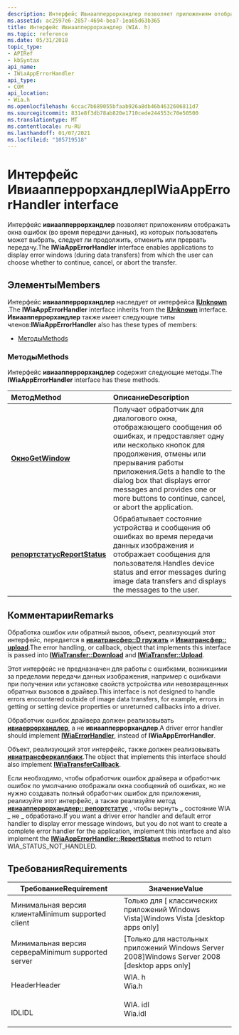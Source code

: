 ```yaml
---
description: Интерфейс Ивиаапперрорхандлер позволяет приложениям отображать окна ошибок (во время передачи данных), из которых пользователь может выбрать, следует ли продолжить, отменить или прервать передачу.
ms.assetid: ac2597e6-2857-4694-bea7-1ea65d63b365
title: Интерфейс Ивиаапперрорхандлер (WIA. h)
ms.topic: reference
ms.date: 05/31/2018
topic_type:
- APIRef
- kbSyntax
api_name:
- IWiaAppErrorHandler
api_type:
- COM
api_location:
- Wia.h
ms.openlocfilehash: 6ccac7b689055bfaab926a8db46b4632606811d7
ms.sourcegitcommit: 831e8f3db78ab820e1710cede244553c70e50500
ms.translationtype: MT
ms.contentlocale: ru-RU
ms.lasthandoff: 01/07/2021
ms.locfileid: "105719518"
---
```

# <a name="iwiaapperrorhandler-interface"></a><span data-ttu-id="35143-103">Интерфейс Ивиаапперрорхандлер</span><span class="sxs-lookup"><span data-stu-id="35143-103">IWiaAppErrorHandler interface</span></span>

<span data-ttu-id="35143-104">Интерфейс **ивиаапперрорхандлер** позволяет приложениям отображать окна ошибок (во время передачи данных), из которых пользователь может выбрать, следует ли продолжить, отменить или прервать передачу.</span><span class="sxs-lookup"><span data-stu-id="35143-104">The **IWiaAppErrorHandler** interface enables applications to display error windows (during data transfers) from which the user can choose whether to continue, cancel, or abort the transfer.</span></span>

## <a name="members"></a><span data-ttu-id="35143-105">Элементы</span><span class="sxs-lookup"><span data-stu-id="35143-105">Members</span></span>

<span data-ttu-id="35143-106">Интерфейс **ивиаапперрорхандлер** наследует от интерфейса [**IUnknown**](/windows/win32/api/unknwn/nn-unknwn-iunknown) .</span><span class="sxs-lookup"><span data-stu-id="35143-106">The **IWiaAppErrorHandler** interface inherits from the [**IUnknown**](/windows/win32/api/unknwn/nn-unknwn-iunknown) interface.</span></span> <span data-ttu-id="35143-107">**Ивиаапперрорхандлер** также имеет следующие типы членов:</span><span class="sxs-lookup"><span data-stu-id="35143-107">**IWiaAppErrorHandler** also has these types of members:</span></span>

-   [<span data-ttu-id="35143-108">Методы</span><span class="sxs-lookup"><span data-stu-id="35143-108">Methods</span></span>](#methods)

### <a name="methods"></a><span data-ttu-id="35143-109">Методы</span><span class="sxs-lookup"><span data-stu-id="35143-109">Methods</span></span>

<span data-ttu-id="35143-110">Интерфейс **ивиаапперрорхандлер** содержит следующие методы.</span><span class="sxs-lookup"><span data-stu-id="35143-110">The **IWiaAppErrorHandler** interface has these methods.</span></span>



| <span data-ttu-id="35143-111">Метод</span><span class="sxs-lookup"><span data-stu-id="35143-111">Method</span></span>                                                        | <span data-ttu-id="35143-112">Описание</span><span class="sxs-lookup"><span data-stu-id="35143-112">Description</span></span>                                                                                                                                             |
|:--------------------------------------------------------------|:--------------------------------------------------------------------------------------------------------------------------------------------------------|
| [<span data-ttu-id="35143-113">**Окно**</span><span class="sxs-lookup"><span data-stu-id="35143-113">**GetWindow**</span></span>](-wia-iwiaapperrorhandler-getwindow.md)       | <span data-ttu-id="35143-114">Получает обработчик для диалогового окна, отображающего сообщения об ошибках, и предоставляет одну или несколько кнопок для продолжения, отмены или прерывания работы приложения.</span><span class="sxs-lookup"><span data-stu-id="35143-114">Gets a handle to the dialog box that displays error messages and provides one or more buttons to continue, cancel, or abort the application.</span></span><br/> |
| [<span data-ttu-id="35143-115">**репортстатус**</span><span class="sxs-lookup"><span data-stu-id="35143-115">**ReportStatus**</span></span>](-wia-iwiaapperrorhandler-reportstatus.md) | <span data-ttu-id="35143-116">Обрабатывает состояние устройства и сообщения об ошибках во время передачи данных изображения и отображает сообщения для пользователя.</span><span class="sxs-lookup"><span data-stu-id="35143-116">Handles device status and error messages during image data transfers and displays the messages to the user.</span></span><br/>                                  |



 

## <a name="remarks"></a><span data-ttu-id="35143-117">Комментарии</span><span class="sxs-lookup"><span data-stu-id="35143-117">Remarks</span></span>

<span data-ttu-id="35143-118">Обработка ошибок или обратный вызов, объект, реализующий этот интерфейс, передается в [**ивиатрансфер::D гружать**](-wia-iwiatransfer-download.md) и [**Ивиатрансфер:: upload**](-wia-iwiatransfer-upload.md).</span><span class="sxs-lookup"><span data-stu-id="35143-118">The error handling, or callback, object that implements this interface is passed into [**IWiaTransfer::Download**](-wia-iwiatransfer-download.md) and [**IWiaTransfer::Upload**](-wia-iwiatransfer-upload.md).</span></span>

<span data-ttu-id="35143-119">Этот интерфейс не предназначен для работы с ошибками, возникшими за пределами передачи данных изображения, например с ошибками при получении или установке свойств устройства или невозвращенных обратных вызовов в драйвер.</span><span class="sxs-lookup"><span data-stu-id="35143-119">This interface is not designed to handle errors encountered outside of image data transfers, for example, errors in getting or setting device properties or unreturned callbacks into a driver.</span></span>

<span data-ttu-id="35143-120">Обработчик ошибок драйвера должен реализовывать [**ивиаеррорхандлер**](-wia-iwiaerrorhandler.md), а не **ивиаапперрорхандлер**.</span><span class="sxs-lookup"><span data-stu-id="35143-120">A driver error handler should implement [**IWiaErrorHandler**](-wia-iwiaerrorhandler.md), instead of **IWiaAppErrorHandler**.</span></span>

<span data-ttu-id="35143-121">Объект, реализующий этот интерфейс, также должен реализовывать [**ивиатрансферкаллбакк**](-wia-iwiatransfercallback.md).</span><span class="sxs-lookup"><span data-stu-id="35143-121">The object that implements this interface should also implement [**IWiaTransferCallback**](-wia-iwiatransfercallback.md).</span></span>

<span data-ttu-id="35143-122">Если необходимо, чтобы обработчик ошибок драйвера и обработчик ошибок по умолчанию отображали окна сообщений об ошибках, но не нужно создавать полный обработчик ошибок для приложения, реализуйте этот интерфейс, а также реализуйте метод [**ивиаапперрорхандлер:: репортстатус**](-wia-iwiaapperrorhandler-reportstatus.md) , чтобы вернуть \_ состояние WIA \_ не \_ обработано.</span><span class="sxs-lookup"><span data-stu-id="35143-122">If you want a driver error handler and default error handler to display error message windows, but you do not want to create a complete error handler for the application, implement this interface and also implement the [**IWiaAppErrorHandler::ReportStatus**](-wia-iwiaapperrorhandler-reportstatus.md) method to return WIA\_STATUS\_NOT\_HANDLED.</span></span>

## <a name="requirements"></a><span data-ttu-id="35143-123">Требования</span><span class="sxs-lookup"><span data-stu-id="35143-123">Requirements</span></span>



| <span data-ttu-id="35143-124">Требование</span><span class="sxs-lookup"><span data-stu-id="35143-124">Requirement</span></span> | <span data-ttu-id="35143-125">Значение</span><span class="sxs-lookup"><span data-stu-id="35143-125">Value</span></span> |
|-------------------------------------|------------------------------------------------------------------------------------|
| <span data-ttu-id="35143-126">Минимальная версия клиента</span><span class="sxs-lookup"><span data-stu-id="35143-126">Minimum supported client</span></span><br/> | <span data-ttu-id="35143-127">Только для \[ классических приложений Windows Vista\]</span><span class="sxs-lookup"><span data-stu-id="35143-127">Windows Vista \[desktop apps only\]</span></span><br/>                                     |
| <span data-ttu-id="35143-128">Минимальная версия сервера</span><span class="sxs-lookup"><span data-stu-id="35143-128">Minimum supported server</span></span><br/> | <span data-ttu-id="35143-129">\[Только для настольных приложений Windows Server 2008\]</span><span class="sxs-lookup"><span data-stu-id="35143-129">Windows Server 2008 \[desktop apps only\]</span></span><br/>                               |
| <span data-ttu-id="35143-130">Header</span><span class="sxs-lookup"><span data-stu-id="35143-130">Header</span></span><br/>                   | <dl> <span data-ttu-id="35143-131"><dt>WIA. h</dt></span><span class="sxs-lookup"><span data-stu-id="35143-131"><dt>Wia.h</dt></span></span> </dl>   |
| <span data-ttu-id="35143-132">IDL</span><span class="sxs-lookup"><span data-stu-id="35143-132">IDL</span></span><br/>                      | <dl> <span data-ttu-id="35143-133"><dt>WIA. idl</dt></span><span class="sxs-lookup"><span data-stu-id="35143-133"><dt>Wia.idl</dt></span></span> </dl> |



 

 
